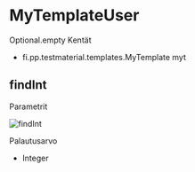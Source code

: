 # MyTemplateUser

Optional.empty
Kentät

* fi.pp.testmaterial.templates.MyTemplate<Integer> myt

## findInt[](#findInt)

Parametrit


![findInt](http://www.plantuml.com/plantuml/png/PSqn3i8m38NXFQVmM8PS024aHWQsS00tSMdK9guSLsfl3qE4I5dzFkilKymB2YP8dDcFmeb0PIKpna0mC6lFcq6lB70h4ISifkSr1vGT7hkZjCoez2mandDMuVddREeBsEi1mnc6cCCzQtSoXwd15NRkZrsiRPtxvjgfzZujUf6y0G00)


Palautusarvo

* Integer
